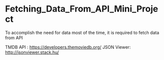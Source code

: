# Fetching_Data_From_API_Mini_Project
To accomplish the need for data most of the time, it is required to fetch data from API 

TMDB API : https://developers.themoviedb.org/ 
JSON Viewer: http://jsonviewer.stack.hu/
